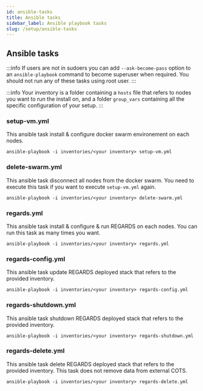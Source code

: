 ```yaml
---
id: ansible-tasks
title: Ansible tasks
sidebar_label: Ansible playbook tasks
slug: /setup/ansible-tasks
---
```


## Ansible tasks

:::info
If users are not in sudoers you can add `--ask-become-pass` option to an `ansible-playbook` command to become superuser when required. You should not run any of these tasks using root user.
:::

:::info
Your inventory is a folder containing a `hosts` file that refers to nodes you want to run the install on, and a folder `group_vars` containing all the specific configuration of your setup.
:::

### setup-vm.yml

This ansible task install & configure docker swarm environement on each nodes.

```shell
ansible-playbook -i inventories/<your inventory> setup-vm.yml
```

### delete-swarm.yml

This ansible task disconnect all nodes from the docker swarm. You need to execute this task if you want to execute `setup-vm.yml` again.

```shell
ansible-playbook -i inventories/<your inventory> delete-swarm.yml
```

### regards.yml

This ansible task install & configure & run REGARDS on each nodes. You can run this task as many times you want.

```shell
ansible-playbook -i inventories/<your inventory> regards.yml
```

### regards-config.yml

This ansible task update REGARDS deployed stack that refers to the provided inventory.

```shell
ansible-playbook -i inventories/<your inventory> regards-config.yml
```

### regards-shutdown.yml

This ansible task shutdown REGARDS deployed stack that refers to the provided inventory.

```shell
ansible-playbook -i inventories/<your inventory> regards-shutdown.yml
```

### regards-delete.yml

This ansible task delete REGARDS deployed stack that refers to the provided inventory. This task does not remove data from external COTS.

```shell
ansible-playbook -i inventories/<your inventory> regards-delete.yml
```

